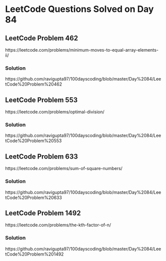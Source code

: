 # LeetCode Questions Solved on Day 84

<h2>LeetCode Problem 462</h2>  https://leetcode.com/problems/minimum-moves-to-equal-array-elements-ii/
<h3>Solution</h3>  https://github.com/ravigupta97/100dayscoding/blob/master/Day%2084/LeetCode%20Problem%20462

<h2>LeetCode Problem 553</h2>  https://leetcode.com/problems/optimal-division/
<h3>Solution</h3>  https://github.com/ravigupta97/100dayscoding/blob/master/Day%2084/LeetCode%20Problem%20553

<h2>LeetCode Problem 633</h2>  https://leetcode.com/problems/sum-of-square-numbers/
<h3>Solution</h3>  https://github.com/ravigupta97/100dayscoding/blob/master/Day%2084/LeetCode%20Problem%20633

<h2>LeetCode Problem 1492</h2>  https://leetcode.com/problems/the-kth-factor-of-n/
<h3>Solution</h3>  https://github.com/ravigupta97/100dayscoding/blob/master/Day%2084/LeetCode%20Problem%201492
